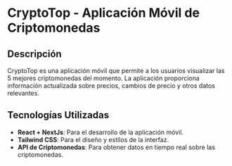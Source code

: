 # CryptoTop - Aplicación Móvil de Criptomonedas

## Descripción

CryptoTop es una aplicación móvil que permite a los usuarios visualizar las 5 mejores criptomonedas del momento. La aplicación proporciona información actualizada sobre precios, cambios de precio y otros datos relevantes.

## Tecnologías Utilizadas

- **React + NextJs**: Para el desarrollo de la aplicación móvil.
- **Tailwind CSS**: Para el diseño y estilos de la interfaz.
- **API de Criptomonedas**: Para obtener datos en tiempo real sobre las criptomonedas.
